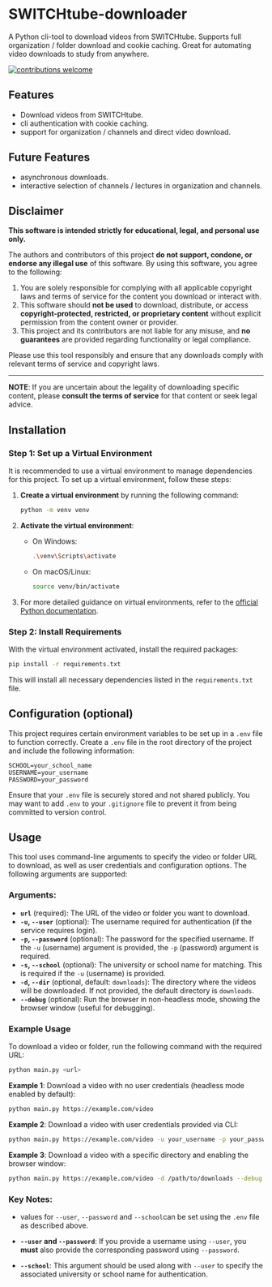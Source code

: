 # SWITCHtube-downloader
A Python cli-tool to download videos from SWITCHtube. Supports full organization / folder download and cookie caching. Great for automating video downloads to study from anywhere.

[![contributions welcome](https://img.shields.io/badge/contributions-welcome-brightgreen.svg?style=flat)](https://github.com/panmona/switchtube-dl/issues)


## Features
- Download videos from SWITCHtube.
- cli authentication with cookie caching.
- support for organization / channels and direct video download.

## Future Features
- asynchronous downloads.
- interactive selection of channels / lectures in organization and channels.


## Disclaimer

**This software is intended strictly for **educational, legal, and personal use** only.**

The authors and contributors of this project **do not support, condone, or endorse any illegal use** of this software. By using this software, you agree to the following:

1. You are solely responsible for complying with all applicable copyright laws and terms of service for the content you download or interact with.
2. This software should **not be used** to download, distribute, or access **copyright-protected, restricted, or proprietary content** without explicit permission from the content owner or provider.
3. This project and its contributors are not liable for any misuse, and **no guarantees** are provided regarding functionality or legal compliance.

Please use this tool responsibly and ensure that any downloads comply with relevant terms of service and copyright laws.

---

**NOTE**: If you are uncertain about the legality of downloading specific content, please **consult the terms of service** for that content or seek legal advice.



## Installation

### Step 1: Set up a Virtual Environment

It is recommended to use a virtual environment to manage dependencies for this project. To set up a virtual environment, follow these steps:

1. **Create a virtual environment** by running the following command:
   ```bash
   python -m venv venv
   ```

2. **Activate the virtual environment**:
   - On Windows:
     ```bash
     .\venv\Scripts\activate
     ```
   - On macOS/Linux:
     ```bash
     source venv/bin/activate
     ```

3. For more detailed guidance on virtual environments, refer to the [official Python documentation](https://docs.python.org/3/library/venv.html).

### Step 2: Install Requirements

With the virtual environment activated, install the required packages:
```bash
pip install -r requirements.txt
```

This will install all necessary dependencies listed in the `requirements.txt` file.



## Configuration (optional)

This project requires certain environment variables to be set up in a `.env` file to function correctly. Create a `.env` file in the root directory of the project and include the following information:

```plaintext
SCHOOL=your_school_name
USERNAME=your_username
PASSWORD=your_password
```
Ensure that your `.env` file is securely stored and not shared publicly. You may want to add `.env` to your `.gitignore` file to prevent it from being committed to version control.


## Usage

This tool uses command-line arguments to specify the video or folder URL to download, as well as user credentials and configuration options. The following arguments are supported:

### Arguments:

- **`url`** (required): The URL of the video or folder you want to download.
- **`-u`, `--user`** (optional): The username required for authentication (if the service requires login).
- **`-p`, `--password`** (optional): The password for the specified username. If the `-u` (username) argument is provided, the `-p` (password) argument is required.
- **`-s`, `--school`** (optional): The university or school name for matching. This is required if the `-u` (username) is provided.
- **`-d`, `--dir`** (optional, default: `downloads`): The directory where the videos will be downloaded. If not provided, the default directory is `downloads`.
- **`--debug`** (optional): Run the browser in non-headless mode, showing the browser window (useful for debugging).

### Example Usage

To download a video or folder, run the following command with the required URL:

```bash
python main.py <url>
```

**Example 1**: Download a video with no user credentials (headless mode enabled by default):

```bash
python main.py https://example.com/video
```

**Example 2**: Download a video with user credentials provided via CLI:

```bash
python main.py https://example.com/video -u your_username -p your_password -s your_school
```

**Example 3**: Download a video with a specific directory and enabling the browser window:

```bash
python main.py https://example.com/video -d /path/to/downloads --debug
```

### Key Notes:
- values for `--user`, `--password` and `--school`can be set using the `.env` file as described above.

- **`--user` and `--password`**: If you provide a username using `--user`, you **must** also provide the corresponding password using `--password`.
- **`--school`**: This argument should be used along with `--user` to specify the associated university or school name for authentication.


